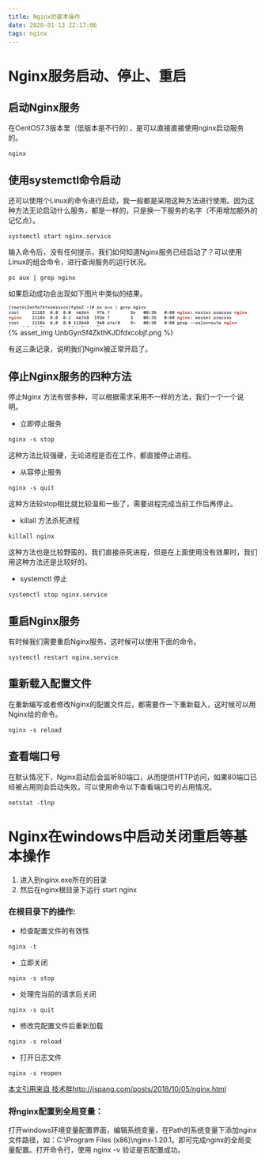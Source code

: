 ```yaml
---
title: Nginx的基本操作
date: 2020-01-13 22:17:06
tags: nginx
---
```


# Nginx服务启动、停止、重启

## 启动Nginx服务
在CentOS7.3版本里（低版本是不行的），是可以直接直接使用nginx启动服务的。
```
nginx
```

<!-- more -->

## 使用systemctl命令启动

还可以使用个Linux的命令进行启动，我一般都是采用这种方法进行使用。因为这种方法无论启动什么服务，都是一样的，只是换一下服务的名字（不用增加额外的记忆点）。
```
systemctl start nginx.service
```

输入命令后，没有任何提示，我们如何知道Nginx服务已经启动了？可以使用Linux的组合命令，进行查询服务的运行状况。
```
ps aux | grep nginx
```

如果启动成功会出现如下图片中类似的结果。

![](./Nginx的基本操作/UnbGynSf4ZkthKJDfdxcobjf.png)
{% asset_img UnbGynSf4ZkthKJDfdxcobjf.png %}

有这三条记录，说明我们Nginx被正常开启了。

## 停止Nginx服务的四种方法

停止Nginx 方法有很多种，可以根据需求采用不一样的方法，我们一个一个说明。

- 立即停止服务
```
nginx -s stop
```
这种方法比较强硬，无论进程是否在工作，都直接停止进程。

- 从容停止服务
```
nginx -s quit
```
这种方法较stop相比就比较温和一些了，需要进程完成当前工作后再停止。

- killall 方法杀死进程
```
killall nginx
```
这种方法也是比较野蛮的，我们直接杀死进程，但是在上面使用没有效果时，我们用这种方法还是比较好的。

- systemctl 停止
```
systemctl stop nginx.service
```

## 重启Nginx服务

有时候我们需要重启Nginx服务，这时候可以使用下面的命令。
```
systemctl restart nginx.service
```

## 重新载入配置文件

在重新编写或者修改Nginx的配置文件后，都需要作一下重新载入，这时候可以用Nginx给的命令。
```
nginx -s reload
```

## 查看端口号

在默认情况下，Nginx启动后会监听80端口，从而提供HTTP访问，如果80端口已经被占用则会启动失败。可以使用命令以下查看端口号的占用情况。
```
netstat -tlnp
```

# Nginx在windows中启动关闭重启等基本操作

1. 进入到nginx.exe所在的目录
2. 然后在nginx根目录下运行 start nginx

### 在根目录下的操作:

- 检查配置文件的有效性
```
nginx -t 
```
- 立即关闭
```
nginx -s stop
```
- 处理完当前的请求后关闭
```
nginx -s quit	
```
- 修改完配置文件后重新加载
```
nginx -s reload	
```
- 打开日志文件
```
nginx -s reopen	
```

[本文引用来自 技术胖http://jspang.com/posts/2018/10/05/nginx.html](http://jspang.com/posts/2018/10/05/nginx.html)



### 将nginx配置到全局变量：

打开windows环境变量配置界面，编辑系统变量，在Path的系统变量下添加nginx文件路径，如：C:\Program Files (x86)\nginx-1.20.1。即可完成nginx的全局变量配置。打开命令行，使用 nginx -v 验证是否配置成功。

